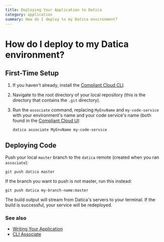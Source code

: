```yaml
---
title: Deploying Your Application to Datica
category: application
summary: How do I deploy to my Datica environment?
---
```


# How do I deploy to my Datica environment?

## First-Time Setup

1. If you haven't already, install the [Compliant Cloud CLI](https://github.com/daticahealth/cli).
2. Navigate to the root directory of your local repository (this is the directory that contains the `.git` directory).
3. Run the `associate` command, replacing `MyEnvName` and `my-code-service` with your environment's name and your code service's name (both found in the [Compliant Cloud UI](https://product.datica.com/compliant-cloud/):

   ```
   datica associate MyEnvName my-code-service
   ```

## Deploying Code

Push your local `master` branch to the `datica` remote (created when you ran `associate`):

```
git push datica master
```

If the branch you want to push is not master, run this instead:

```
git push datica my-branch-name:master
```

The build output will stream from Datica's servers to your terminal. If the build is successful, your service will be redeployed.

### See also

* [Writing Your Application](/compliant-cloud/articles/writing-your-application)
* [CLI Associate](/compliant-cloud/cli-reference#associate)
